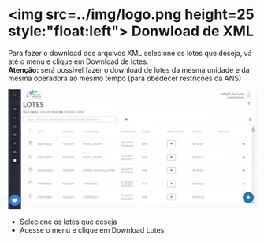 # <img src=../img/logo.png height=25 style:"float:left"> Donwload de XML

Para fazer o download dos arquivos XML selecione os lotes que deseja, vá até o menu e clique em Download de lotes. <br>
**Atenção:** será possível fazer o download de lotes da mesma unidade e da mesma operadora ao mesmo tempo (para obedecer restrições da ANS)

<div class="left-float-framme framme70"> 
	<img src="../img/faturamento/download.gif"> <br>
</div>


<div class="right-float-framme framme28">
	<ul>
		<li>Selecione os lotes que deseja</li>
		<li>Acesse o menu e clique em Download Lotes</li>
	</ul>
</div>

<div style="clear: left;"></div>